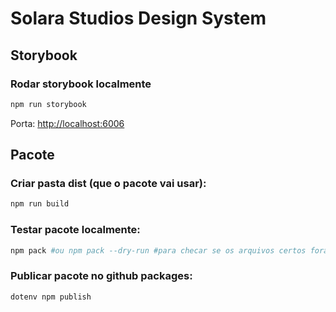 # Solara Studios Design System

## Storybook

### Rodar storybook localmente
```bash
npm run storybook
```

Porta: [http://localhost:6006](http://localhost:6006) 

## Pacote

### Criar pasta dist (que o pacote vai usar):
```bash
npm run build
```

### Testar pacote localmente:
```bash
npm pack #ou npm pack --dry-run #para checar se os arquivos certos foram criados
```

### Publicar pacote no github packages:
```bash
dotenv npm publish
```
